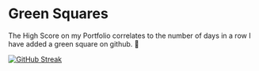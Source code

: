 # Green Squares

The High Score on my Portfolio correlates to the number of days in a row I have added a green square on github. 💚

[![GitHub Streak](https://github-readme-streak-stats.herokuapp.com/?user=rebecca-hallas&theme=vue)](https://git.io/streak-stats)
